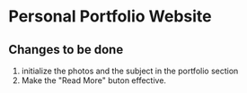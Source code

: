 # Personal Portfolio Website

## Changes to be done

1. initialize the photos and the subject in the portfolio section
2. Make the "Read More" buton effective.
